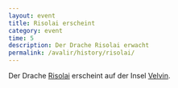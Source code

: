 ```yaml
---
layout: event
title: Risolai erscheint
category: event
time: 5
description: Der Drache Risolai erwacht
permalink: /avalir/history/risolai/
---
```


Der Drache [Risolai](../characters/risolai.md) erscheint auf der Insel [Velvin](../locations/velvin.md).
